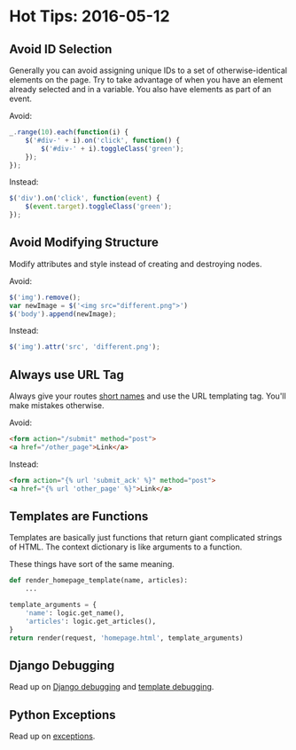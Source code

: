 # Hot Tips: 2016-05-12
## Avoid ID Selection
Generally you can avoid assigning unique IDs to a set of otherwise-identical elements on the page.
Try to take advantage of when you have an element already selected and in a variable.
You also have elements as part of an event.

Avoid:
```js
_.range(10).each(function(i) {
    $('#div-' + i).on('click', function() {
        $('#div-' + i).toggleClass('green');
    });
});
```

Instead:
```js
$('div').on('click', function(event) {
    $(event.target).toggleClass('green');
});
```

## Avoid Modifying Structure
Modify attributes and style instead of creating and destroying nodes.

Avoid:
```js
$('img').remove();
var newImage = $('<img src="different.png">')
$('body').append(newImage);
```

Instead:
```js
$('img').attr('src', 'different.png');
```

## Always use URL Tag
Always give your routes [short names](../notes/django-routes.md) and use the URL templating tag.
You'll make mistakes otherwise.

Avoid:
```html
<form action="/submit" method="post">
<a href="/other_page">Link</a>
```

Instead:
```html
<form action="{% url 'submit_ack' %}" method="post">
<a href="{% url 'other_page' %}">Link</a>
```

## Templates are Functions
Templates are basically just functions that return giant complicated strings of HTML.
The context dictionary is like arguments to a function.

These things have sort of the same meaning.

```py
def render_homepage_template(name, articles):
    ...
```

```py
template_arguments = {
    'name': logic.get_name(),
    'articles': logic.get_articles(),
}
return render(request, 'homepage.html', template_arguments)
```

## Django Debugging
Read up on [Django debugging](../notes/django-debugging.md) and [template debugging](../notes/django-template-debugging.md).

## Python Exceptions
Read up on [exceptions](../notes/exceptions.md).
